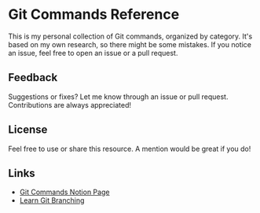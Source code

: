 # Git Commands Reference

This is my personal collection of Git commands, organized by category. It's based on my own research, so there might be some mistakes. If you notice an issue, feel free to open an issue or a pull request.

## Feedback

Suggestions or fixes? Let me know through an issue or pull request. Contributions are always appreciated!

## License

Feel free to use or share this resource. A mention would be great if you do!

## Links

* [Git Commands Notion Page](https://leaf-tibia-f88.notion.site/Git-17182f3b8b9180c1a24dcdce62847a1b?pvs=4)
* [Learn Git Branching](https://learngitbranching.js.org/)
